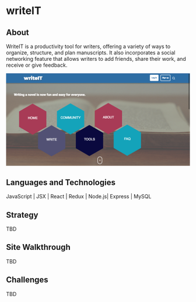 # writeIT


## About
WriteIT is a productivity tool for writers, offering a variety of ways to organize, structure, and plan manuscripts. It also incorporates a social networking feature that allows writers to add friends, share their work, and receive or give feedback.

<p align='center'>
  <img src="public/writeIt-page.png">
</p>

## Languages and Technologies

JavaScript | JSX | React | Redux | Node.js| Express | MySQL   


## Strategy

TBD

## Site Walkthrough

TBD

## Challenges

TBD